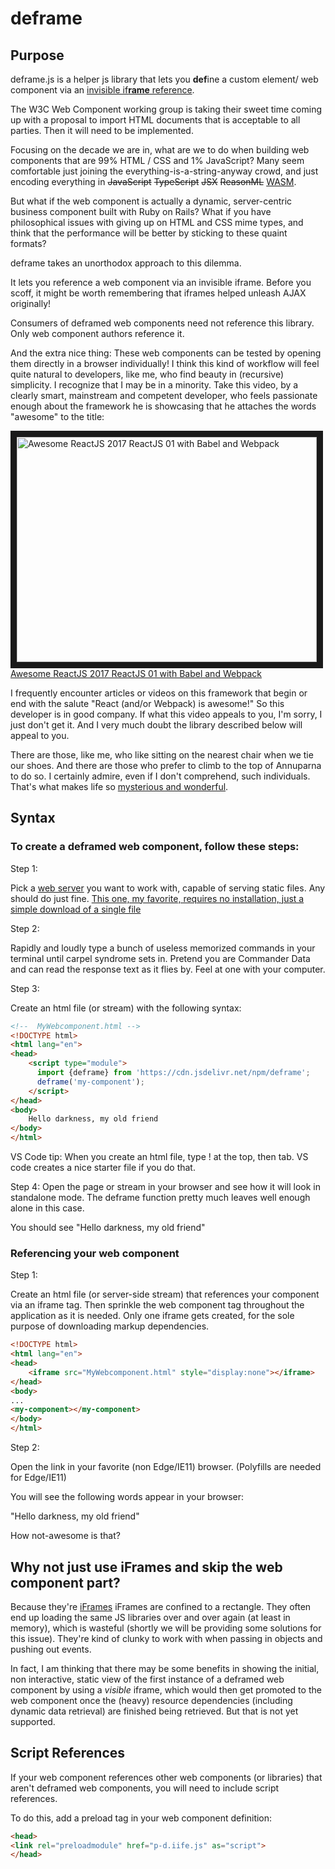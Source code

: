 # deframe

## Purpose

deframe.js is a helper js library that lets you **def**ine a custom element/ web component via an [invisible  if**rame** reference](https://www.chromestatus.com/features/4692243256442880).

The W3C Web Component working group is taking their sweet time coming up with a proposal to import HTML documents that is acceptable to all parties.  Then it will need to be implemented.  

Focusing on the decade we are in, what are we to do when building web components that are 99% HTML / CSS and 1% JavaScript?  Many seem comfortable just joining the everything-is-a-string-anyway crowd, and just encoding everything in ~~JavaScript~~ ~~TypeScript~~ ~~JSX~~ ~~ReasonML~~ [WASM](https://github.com/verdie-g/brainfuck2wasm).

But what if the web component is actually a dynamic, server-centric business component built with Ruby on Rails?  What if you have philosophical issues with giving up on HTML and CSS mime types, and think that the performance will be better by sticking to these quaint formats?

deframe takes an unorthodox approach to this dilemma.

It lets you reference a web component via an invisible iframe.  Before you scoff, it might be worth remembering that iframes helped unleash AJAX originally!

Consumers of deframed web components need not reference this library.  Only web component authors reference it. 

And the extra nice thing:  These web components can be tested by opening them directly in a browser individually!  I think this kind of workflow will feel quite natural to developers, like me, who find beauty in (recursive) simplicity.  I recognize that I may be in a minority.  Take this video, by a clearly smart, mainstream and competent developer, who feels passionate enough about the framework he is showcasing that he attaches the words "awesome" to the title:

<a href="http://www.youtube.com/watch?feature=player_embedded&v=JC3jlCrsYYI
" target="_blank"><img src="http://img.youtube.com/vi/JC3jlCrsYYI/0.jpg" 
alt="Awesome ReactJS 2017 ReactJS 01 with Babel and Webpack" width="480" height="360" border="10" /><br>Awesome ReactJS 2017 ReactJS 01 with Babel and Webpack</a>

I frequently encounter articles or videos on this framework that begin  or end  with the salute "React (and/or Webpack) is awesome!"  So this developer is in good company.  If what this video appeals to you, I'm sorry, I just don't get it.  And I very much doubt the library described below will appeal to you.  

There are those, like me, who like sitting on the nearest chair when we tie our shoes.  And there are those who prefer to climb to the top of Annuparna to do so.  I certainly admire, even if I don't comprehend, such individuals.  That's what makes life so [mysterious and wonderful](http://www.simpleluxeliving.com/tao-te-ching-verse-two-embracing-circle-life/).



## Syntax

### To create a deframed web component, follow these steps:

Step 1:

Pick a [web server](https://en.wikipedia.org/wiki/Web_server) you want to work with, capable of serving static files. Any should do just fine.  [This one, my favorite, requires no installation, just a simple download of a single file](https://github.com/GoogleChromeLabs/simplehttp2server) 

Step 2:

Rapidly and loudly type a bunch of useless memorized commands in your terminal until carpel syndrome sets in.  Pretend you are Commander Data and can read the response text as it flies by.  Feel at one with your computer.  

Step 3:

Create an html file (or stream) with the following syntax:

```html
<!--  MyWebcomponent.html -->
<!DOCTYPE html>
<html lang="en">
<head>
    <script type="module">
      import {deframe} from 'https://cdn.jsdelivr.net/npm/deframe';
      deframe('my-component');
    </script>
</head>
<body>
    Hello darkness, my old friend
</body>
</html>
```

VS Code tip:  When you create an html file, type ! at the top, then tab.  VS code creates a nice starter file if you do that.

Step 4:  Open the page or stream in your browser and see how it will look in standalone mode.  The deframe function pretty much leaves well enough alone in this case.


You should see "Hello darkness, my old friend"

### Referencing your web component

Step 1:

Create an html file (or server-side stream) that references your component via an iframe tag.  Then sprinkle the web component tag throughout the application as it is needed.  Only one iframe gets created, for the sole purpose of downloading markup dependencies.

```html
<!DOCTYPE html>
<html lang="en">
<head>
    <iframe src="MyWebcomponent.html" style="display:none"></iframe>
</head>
<body>
...
<my-component></my-component>
</body>
</html>
```

Step 2:

Open the link in your favorite (non Edge/IE11) browser.  (Polyfills are needed for Edge/IE11)

You will see the following words appear in your browser:

"Hello darkness, my old friend"

How not-awesome is that?

## Why not just use iFrames and skip the web component part? 

Because they're [iFrames](https://meowni.ca/posts/shadow-dom/)  iFrames are confined to a rectangle.  They often end up loading the same JS libraries over and over again (at least in memory), which is wasteful (shortly we will be providing some solutions for this issue).  They're kind of clunky to work with when passing in objects and pushing out events.

In fact, I am thinking that there may be some benefits in showing the initial, non interactive, static view of the first instance of a deframed web component by using a *visible* iframe, which would then get promoted to the web component once the (heavy) resource dependencies (including dynamic data retrieval) are finished being retrieved.  But that is not yet supported.

## Script References

If your web component references other web components (or libraries) that aren't deframed web components, you will need to include script references.

To do this, add a preload tag in your web component definition:

```html
<head>
<link rel="preloadmodule" href="p-d.iife.js" as="script">
</head>
```